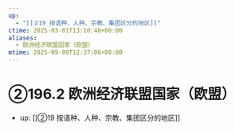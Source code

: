 ```yaml
---
up:
  - "[[②19 按语种、人种、宗教、集团区分的地区]]"
ctime: 2025-03-01T13:10:48+08:00
aliases:
  - 欧洲经济联盟国家（欧盟）
mtime: 2025-09-09T12:37:06+08:00
---
```


# ②196.2 欧洲经济联盟国家（欧盟）

- up: [[②19 按语种、人种、宗教、集团区分的地区]]
